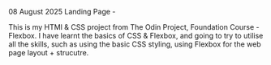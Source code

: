 08 August 2025 Landing Page -

This is my HTMl & CSS project from The Odin Project, Foundation Course - Flexbox. I have learnt the basics of CSS & Flexbox, and going to try to utilise all the skills, such as using the basic CSS styling, using Flexbox for the web page layout + strucutre. 